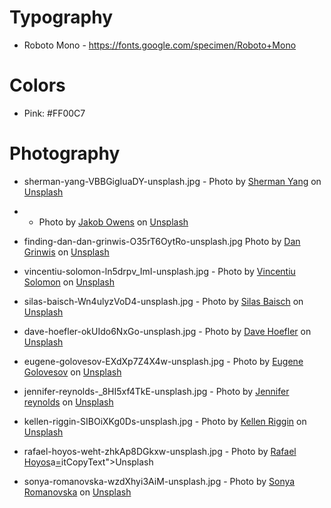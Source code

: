 # Typography

-  Roboto Mono - https://fonts.google.com/specimen/Roboto+Mono

# Colors

-  Pink: #FF00C7

# Photography

-  sherman-yang-VBBGigIuaDY-unsplash.jpg - Photo by [Sherman Yang](https://unsplash.com/@emp_creative?utm_source=unsplash&utm_medium=referral&utm_content=creditCopyText) on [Unsplash](https://unsplash.com/?utm_source=unsplash&utm_medium=referral&utm_content=creditCopyText)
-  -  Photo by [Jakob Owens](https://unsplash.com/@jakobowens1?utm_source=unsplash&utm_medium=referral&utm_content=creditCopyText) on [Unsplash](https://unsplash.com/?utm_source=unsplash&utm_medium=referral&utm_content=creditCopyText)
-  finding-dan-dan-grinwis-O35rT6OytRo-unsplash.jpg Photo by [Dan Grinwis](https://unsplash.com/@finding_dan?utm_source=unsplash&utm_medium=referral&utm_content=creditCopyText) on [Unsplash](https://unsplash.com/?utm_source=unsplash&utm_medium=referral&utm_content=creditCopyText)
-  vincentiu-solomon-ln5drpv_ImI-unsplash.jpg - Photo by [Vincentiu Solomon](https://unsplash.com/@vincentiu?utm_source=unsplash&utm_medium=referral&utm_content=creditCopyText) on [Unsplash](https://unsplash.com/?utm_source=unsplash&utm_medium=referral&utm_content=creditCopyText)

-  silas-baisch-Wn4ulyzVoD4-unsplash.jpg - Photo by [Silas Baisch](https://unsplash.com/@silasbaisch?utm_source=unsplash&utm_medium=referral&utm_content=creditCopyText) on [Unsplash](https://unsplash.com/?utm_source=unsplash&utm_medium=referral&utm_content=creditCopyText)
-  dave-hoefler-okUIdo6NxGo-unsplash.jpg - Photo by [Dave Hoefler](https://unsplash.com/@davehoefler?utm_source=unsplash&utm_medium=referral&utm_content=creditCopyText) on [Unsplash](https://unsplash.com/?utm_source=unsplash&utm_medium=referral&utm_content=creditCopyText)
-  eugene-golovesov-EXdXp7Z4X4w-unsplash.jpg - Photo by [Eugene Golovesov](https://unsplash.com/@eugene_golovesov?utm_source=unsplash&utm_medium=referral&utm_content=creditCopyText) on [Unsplash](https://unsplash.com/?utm_source=unsplash&utm_medium=referral&utm_content=creditCopyText)

-  jennifer-reynolds-\_8HI5xf4TkE-unsplash.jpg - Photo by [Jennifer reynolds](https://unsplash.com/@jenreyn0lds?utm_source=unsplash&utm_medium=referral&utm_content=creditCopyText) on [Unsplash](https://unsplash.com/?utm_source=unsplash&utm_medium=referral&utm_content=creditCopyText)
-  kellen-riggin-SIBOiXKg0Ds-unsplash.jpg - Photo by [Kellen Riggin](https://unsplash.com/@kalaniparker?utm_source=unsplash&utm_medium=referral&utm_content=creditCopyText) on [Unsplash](https://unsplash.com/?utm_source=unsplash&utm_medium=referral&utm_content=creditCopyText)
-  rafael-hoyos-weht-zhkAp8DGkxw-unsplash.jpg - Photo by [Rafael Hoyos](https://unsplash.com/@rhweht?utm_source=unsplash&utm_medium=referral&utm_content=creditCopyText)a[=](ref="https://unsplash.com/?utm_source=unsplash&utm_medium=referral&utm_conte)itCopyText">Unsplash</a>
-  sonya-romanovska-wzdXhyi3AiM-unsplash.jpg - Photo by [Sonya Romanovska](https://unsplash.com/@sonya_romanovska?utm_source=unsplash&utm_medium=referral&utm_content=creditCopyText) on [Unsplash](https://unsplash.com/?utm_source=unsplash&utm_medium=referral&utm_content=creditCopyText)
